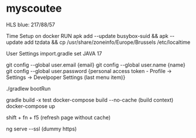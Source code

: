 # myscoutee

HLS blue: 217/88/57

Time Setup on docker
RUN apk add --update busybox-suid && apk --update add tzdata && cp /usr/share/zoneinfo/Europe/Brussels /etc/localtime

User Settings import.gradle set JAVA 17

git config --global user.email {email}
git config --global user.name {name}
git config --global user.password {personal access token - Profile -> Settings -> Develpoper Settings (last menu item)}

./gradlew bootRun

gradle build -x test
docker-compose build --no-cache (build context)
docker-compose up

shift + fn + f5 (refresh page without cache)

ng serve --ssl (dummy https)